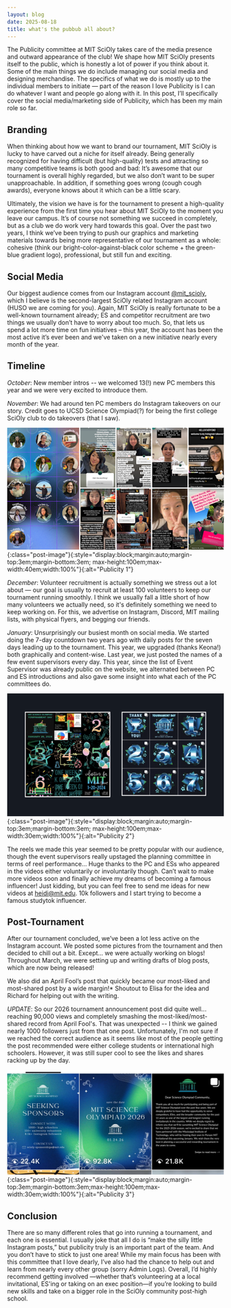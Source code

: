```yaml
---
layout: blog
date: 2025-08-18
title: what's the pubbub all about?
---
```


The Publicity committee at MIT SciOly takes care of the media presence and outward appearance of the club! We shape how MIT SciOly presents itself to the public, which is honestly a lot of power if you think about it. Some of the main things we do include managing our social media and designing merchandise. The specifics of what we do is mostly up to the individual members to initiate — part of the reason I love Publicity is I can do whatever I want and people go along with it. In this post, I’ll specifically cover the social media/marketing side of Publicity, which has been my main role so far. 

## Branding

When thinking about how we want to brand our tournament, MIT SciOly is lucky to have carved out a niche for itself already. Being generally recognized for having difficult (but high-quality) tests and attracting so many competitive teams is both good and bad: It’s awesome that our tournament is overall highly regarded, but we also don’t want to be super unapproachable. In addition, if something goes wrong (cough cough awards), everyone knows about it which can be a little scary.

Ultimately, the vision we have is for the tournament to present a high-quality experience from the first time you hear about MIT SciOly to the moment you leave our campus. It’s of course not something we succeed in completely, but as a club we do work very hard towards this goal. Over the past two years, I think we’ve been trying to push our graphics and marketing materials towards being more representative of our tournament as a whole: cohesive (think our bright-color-against-black color scheme + the green-blue gradient logo), professional, but still fun and exciting.

## Social Media

Our biggest audience comes from our Instagram account [@mit_scioly](https://www.instagram.com/mit_scioly/?hl=en), which I believe is the second-largest SciOly related Instagram account (HUSO we are coming for you). Again, MIT SciOly is really fortunate to be a well-known tournament already; ES and competitor recruitment are two things we usually don’t have to worry about too much. So, that lets us spend a lot more time on fun initiatives – this year, the account has been the most active it’s ever been and we've taken on a new initiative nearly every month of the year.

## Timeline

_October_: New member intros -- we welcomed 13(!) new PC members this year and we were very excited to introduce them. 

_November_: We had around ten PC members do Instagram takeovers on our story. Credit goes to UCSD Science Olympiad(?) for being the first college SciOly club to do takeovers (that I saw). 

![Publicity 1](/assets/blogs/2025-06-27-publicity-team/publicity-blog-image-1.png){:class="post-image"}{:style="display:block;margin:auto;margin-top:3em;margin-bottom:3em; max-height:100em;max-width:40em;width:100%"}{:alt="Publicity 1"}

_December_: Volunteer recruitment is actually something we stress out a lot about — our goal is usually to recruit at least 100 volunteers to keep our tournament running smoothly. I think we usually fall a little short of how many volunteers we actually need, so it's definitely something we need to keep working on. For this, we advertise on Instagram, Discord, MIT mailing lists, with physical flyers, and begging our friends.

_January_: Unsurprisingly our busiest month on social media. We started doing the 7-day countdown two years ago with daily posts for the seven days leading up to the tournament. This year, we upgraded (thanks Keona!) both graphically and content-wise. Last year, we just posted the names of a few event supervisors every day. This year, since the list of Event Supervisor was already public on the website, we alternated between PC and ES introductions and also gave some insight into what each of the PC committees do.

![Publicity 2](/assets/blogs/2025-06-27-publicity-team/publicity-blog-image-2.png){:class="post-image"}{:style="display:block;margin:auto;margin-top:3em;margin-bottom:3em; max-height:100em;max-width:30em;width:100%"}{:alt="Publicity 2"}

The reels we made this year seemed to be pretty popular with our audience, though the event supervisors really upstaged the planning committee in terms of reel performance… Huge thanks to the PC and ESs who appeared in the videos either voluntarily or involuntarily though. Can’t wait to make more videos soon and finally achieve my dreams of becoming a famous influencer! Just kidding, but you can feel free to send me ideas for new videos at heidi@mit.edu. 10k followers and I start trying to become a famous studytok influencer. 

## Post-Tournament

After our tournament concluded, we’ve been a lot less active on the Instagram account. We posted some pictures from the tournament and then decided to chill out a bit. Except… we were actually working on blogs! Throughout March, we were setting up and writing drafts of blog posts, which are now being released!

We also did an April Fool’s post that quickly became our most-liked and most-shared post by a wide margin!* Shoutout to Elisa for the idea and Richard for helping out with the writing.

_UPDATE_: So our 2026 tournament announcement post did quite well... reaching 90,000 views and completely smashing the most-liked/most-shared record from April Fool's. That was unexpected -- I think we gained nearly 1000 followers just from that one post. Unfortunately, I'm not sure if we reached the correct audience as it seems like most of the people getting the post recommended were either college students or international high schoolers. However, it was still super cool to see the likes and shares racking up by the day.

![Publicity 3](/assets/blogs/2025-06-27-publicity-team/publicity_blog_image_3.jpg){:class="post-image"}{:style="display:block;margin:auto;margin-top:3em;margin-bottom:3em;max-height:100em;max-width:30em;width:100%"}{:alt="Publicity 3"}

## Conclusion

There are so many different roles that go into running a tournament, and each one is essential. I usually joke that all I do is “make the silly little Instagram posts,” but publicity truly is an important part of the team. And you don’t have to stick to just one area! While my main focus has been with this committee that I love dearly, I’ve also had the chance to help out and learn from nearly every other group (sorry Admin Logs). Overall, I’d highly recommend getting involved —whether that’s volunteering at a local invitational, ES'ing or taking on an exec position—if you’re looking to build new skills and take on a bigger role in the SciOly community post-high school.

